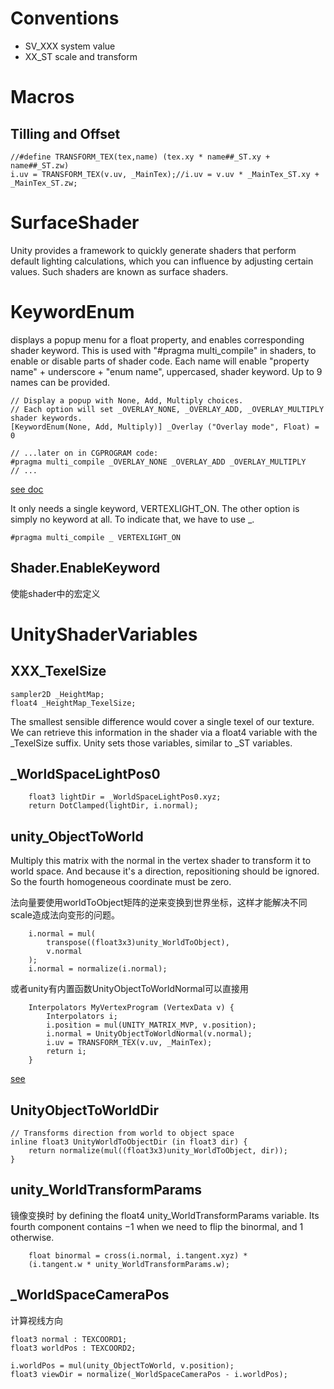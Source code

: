 # Conventions
* SV_XXX system value
* XX_ST scale and transform

# Macros
## Tilling and Offset
```
//#define TRANSFORM_TEX(tex,name) (tex.xy * name##_ST.xy + name##_ST.zw)
i.uv = TRANSFORM_TEX(v.uv, _MainTex);//i.uv = v.uv * _MainTex_ST.xy + _MainTex_ST.zw;
```

# SurfaceShader
Unity provides a framework to quickly generate shaders that perform default lighting calculations, 
which you can influence by adjusting certain values. Such shaders are known as surface shaders.

# KeywordEnum 
displays a popup menu for a float property, and enables corresponding shader keyword. This is used with "#pragma multi_compile" in shaders, to enable or disable parts of shader code. Each name will enable "property name" + underscore + "enum name", uppercased, shader keyword. Up to 9 names can be provided.
```
// Display a popup with None, Add, Multiply choices.
// Each option will set _OVERLAY_NONE, _OVERLAY_ADD, _OVERLAY_MULTIPLY shader keywords.
[KeywordEnum(None, Add, Multiply)] _Overlay ("Overlay mode", Float) = 0

// ...later on in CGPROGRAM code:
#pragma multi_compile _OVERLAY_NONE _OVERLAY_ADD _OVERLAY_MULTIPLY
// ...
```
[see doc](https://docs.unity3d.com/ScriptReference/MaterialPropertyDrawer.html)

It only needs a single keyword, VERTEXLIGHT_ON. The other option is simply no keyword at all. To indicate that, we have to use _.
```
#pragma multi_compile _ VERTEXLIGHT_ON
```

## Shader.EnableKeyword
使能shader中的宏定义

# UnityShaderVariables
## XXX_TexelSize
```
sampler2D _HeightMap;
float4 _HeightMap_TexelSize;
```
The smallest sensible difference would cover a single texel of our texture. 
We can retrieve this information in the shader via a float4 variable with the _TexelSize suffix. 
Unity sets those variables, similar to _ST variables.
## _WorldSpaceLightPos0
```
	float3 lightDir = _WorldSpaceLightPos0.xyz;
	return DotClamped(lightDir, i.normal);
```
## unity_ObjectToWorld  
Multiply this matrix with the normal in the vertex 
shader to transform it to world space. And because it's a direction, 
repositioning should be ignored. So the fourth homogeneous coordinate must be zero.

法向量要使用worldToObject矩阵的逆来变换到世界坐标，这样才能解决不同scale造成法向变形的问题。
```
	i.normal = mul(
		transpose((float3x3)unity_WorldToObject),
		v.normal
	);
	i.normal = normalize(i.normal);
```
或者unity有内置函数UnityObjectToWorldNormal可以直接用
```
	Interpolators MyVertexProgram (VertexData v) {
		Interpolators i;
		i.position = mul(UNITY_MATRIX_MVP, v.position);
		i.normal = UnityObjectToWorldNormal(v.normal);
		i.uv = TRANSFORM_TEX(v.uv, _MainTex);
		return i;
	}
```
[see](http://catlikecoding.com/unity/tutorials/rendering/part-4/)
## UnityObjectToWorldDir
```
// Transforms direction from world to object space
inline float3 UnityWorldToObjectDir (in float3 dir) {
	return normalize(mul((float3x3)unity_WorldToObject, dir));
}
```
## unity_WorldTransformParams 
镜像变换时
by defining the float4 unity_WorldTransformParams variable. 
Its fourth component contains −1 when we need to flip the binormal, and 1 otherwise.
```
	float binormal = cross(i.normal, i.tangent.xyz) *
	(i.tangent.w * unity_WorldTransformParams.w);
```
## _WorldSpaceCameraPos
计算视线方向
```
float3 normal : TEXCOORD1;
float3 worldPos : TEXCOORD2;

i.worldPos = mul(unity_ObjectToWorld, v.position);
float3 viewDir = normalize(_WorldSpaceCameraPos - i.worldPos);
```
